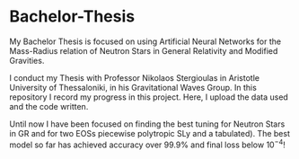 # Bachelor-Thesis
My Bachelor Thesis is focused on using Artificial Neural Networks for the Mass-Radius relation of Neutron Stars in General Relativity and Modified Gravities.

I conduct my Thesis with Professor Nikolaos Stergioulas in Aristotle University of Thessaloniki, in his Gravitational Waves Group. In this repository I record my progress in this project. Here, I upload the data used and the code written.

Until now I have been focused on finding the best tuning for Neutron Stars in GR and for two EOSs piecewise polytropic SLy and a tabulated). The best model so far has achieved accuracy over 99.9% and final loss below $10^{-4}$!
